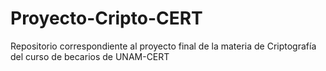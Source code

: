 # Proyecto-Cripto-CERT
Repositorio correspondiente al proyecto final de la materia de Criptografía del curso de becarios de UNAM-CERT
